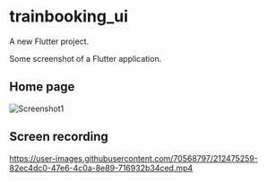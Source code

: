 # trainbooking_ui

A new Flutter project.


Some screenshot of a Flutter application.

## Home page
![Screenshot1](https://user-images.githubusercontent.com/70568797/212474290-03a1fbf0-a48d-4141-a06d-d595cb2997e9.png)

## Screen recording



https://user-images.githubusercontent.com/70568797/212475259-82ec4dc0-47e6-4c0a-8e89-716932b34ced.mp4





